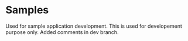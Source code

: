 # Samples
Used for sample application development.
This is used for developement purpose only.
Added comments in dev branch.